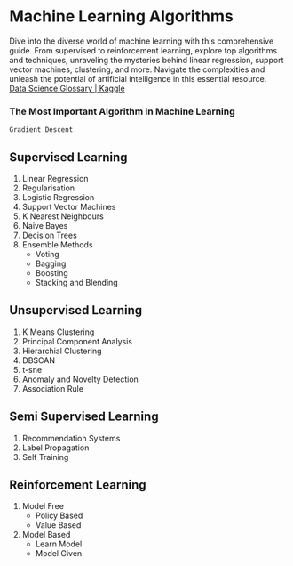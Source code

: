 # Machine Learning Algorithms
Dive into the diverse world of machine learning with this comprehensive guide. From supervised to reinforcement learning, explore top algorithms and techniques, unraveling the mysteries behind linear regression, support vector machines, clustering, and more. Navigate the complexities and unleash the potential of artificial intelligence in this essential resource.  
[Data Science Glossary | Kaggle](https://www.kaggle.com/code/shivamb/data-science-glossary-on-kaggle)


### The Most Important Algorithm in Machine Learning
`Gradient Descent`


## Supervised Learning
1. Linear Regression
2. Regularisation
3. Logistic Regression
4. Support Vector Machines
5. K Nearest Neighbours
6. Naive Bayes
7. Decision Trees
8. Ensemble Methods
    - Voting
    - Bagging
    - Boosting
    - Stacking and Blending


## Unsupervised Learning
1. K Means Clustering
2. Principal Component Analysis
3. Hierarchial Clustering
4. DBSCAN
5. t-sne
6. Anomaly and Novelty Detection
7. Association Rule


## Semi Supervised Learning
1. Recommendation Systems
2. Label Propagation
3. Self Training


## Reinforcement Learning
1. Model Free
    - Policy Based
    - Value Based
2. Model Based
    - Learn Model
    - Model Given